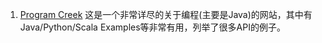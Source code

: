 1. [Program Creek](https://www.programcreek.com/)
这是一个非常详尽的关于编程(主要是Java)的网站，其中有Java/Python/Scala Examples等非常有用，列举了很多API的例子。
